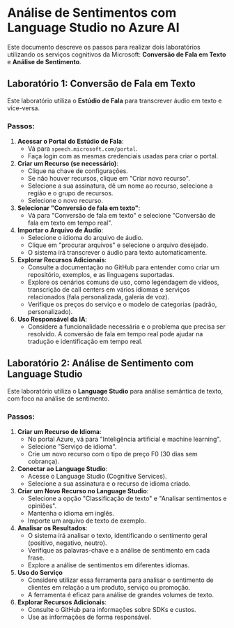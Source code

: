 # Análise de Sentimentos com Language Studio no Azure AI

Este documento descreve os passos para realizar dois laboratórios utilizando os serviços cognitivos da Microsoft: **Conversão de Fala em Texto** e **Análise de Sentimento**.

## Laboratório 1: Conversão de Fala em Texto

Este laboratório utiliza o **Estúdio de Fala** para transcrever áudio em texto e vice-versa.

### Passos:

1.  **Acessar o Portal do Estúdio de Fala**:
    *   Vá para `speech.microsoft.com/portal`.
    *   Faça login com as mesmas credenciais usadas para criar o portal.
2.  **Criar um Recurso (se necessário)**:
    *   Clique na chave de configurações.
    *   Se não houver recursos, clique em "Criar novo recurso".
    *   Selecione a sua assinatura, dê um nome ao recurso, selecione a região e o grupo de recursos.
    *   Selecione o novo recurso.
3.  **Selecionar "Conversão de fala em texto"**:
    *   Vá para "Conversão de fala em texto" e selecione "Conversão de fala em texto em tempo real".
4.  **Importar o Arquivo de Áudio**:
    *   Selecione o idioma do arquivo de áudio.
    *   Clique em "procurar arquivos" e selecione o arquivo desejado.
    *   O sistema irá transcrever o áudio para texto automaticamente.
5.  **Explorar Recursos Adicionais**:
    *   Consulte a documentação no GitHub para entender como criar um repositório, exemplos, e as linguagens suportadas.
    *   Explore os cenários comuns de uso, como legendagem de vídeos, transcrição de call centers em vários idiomas e serviços relacionados (fala personalizada, galeria de voz).
    *   Verifique os preços do serviço e o modelo de categorias (padrão, personalizado).
6. **Uso Responsável da IA**:
   * Considere a funcionalidade necessária e o problema que precisa ser resolvido. A conversão de fala em tempo real pode ajudar na tradução e identificação em tempo real.

## Laboratório 2: Análise de Sentimento com Language Studio

Este laboratório utiliza o **Language Studio** para análise semântica de texto, com foco na análise de sentimento.

### Passos:

1.  **Criar um Recurso de Idioma**:
    *   No portal Azure, vá para "Inteligência artificial e machine learning".
    *   Selecione "Serviço de idioma".
    *   Crie um novo recurso com o tipo de preço F0 (30 dias sem cobrança).
2.  **Conectar ao Language Studio**:
    *   Acesse o Language Studio (Cognitive Services).
    *   Selecione a sua assinatura e o recurso de idioma criado.
3.  **Criar um Novo Recurso no Language Studio**:
    *   Selecione a opção "Classificação de texto" e "Analisar sentimentos e opiniões".
    *   Mantenha o idioma em inglês.
    *   Importe um arquivo de texto de exemplo.
4.  **Analisar os Resultados**:
    *   O sistema irá analisar o texto, identificando o sentimento geral (positivo, negativo, neutro).
    *   Verifique as palavras-chave e a análise de sentimento em cada frase.
    *   Explore a análise de sentimentos em diferentes idiomas.
5. **Uso do Serviço**
    *   Considere utilizar essa ferramenta para analisar o sentimento de clientes em relação a um produto, serviço ou promoção.
    *   A ferramenta é eficaz para análise de grandes volumes de texto.
6.  **Explorar Recursos Adicionais**:
    *   Consulte o GitHub para informações sobre SDKs e custos.
    *   Use as informações de forma responsável.
